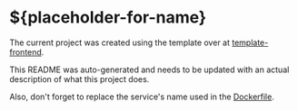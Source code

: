 # ${placeholder-for-name}

The current project was created using the template over at [template-frontend](https://github.com/Knoblauchpilze/template-frontend).

This README was auto-generated and needs to be updated with an actual description of what this project does.

Also, don't forget to replace the service's name used in the [Dockerfile](build/Dockerfile).
